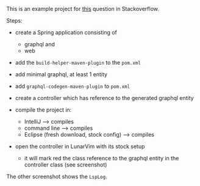 This is an example project for [this](https://stackoverflow.com/questions/77914223/how-to-configure-eclipses-language-server-to-include-additional-source-director) question in Stackoverflow.

Steps:

- create a Spring application consisting of
  - graphql and
  - web

- add the `build-helper-maven-plugin` to the `pom.xml`
- add minimal graphql, at least 1 entity
- add `graphql-codegen-maven-plugin` to `pom.xml`
- create a controller which has reference to the generated graphql entity
- compile the project in:
  - IntelliJ --> compiles
  - command line --> compiles
  - Eclipse (fresh download, stock config) --> compiles
- open the controller in LunarVim with its stock setup
  - it will mark red the class reference to the graphql entity in the controller class (see screenshot)

The other screenshot shows the `LspLog`.

